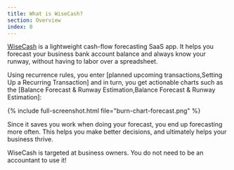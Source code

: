 ```yaml
---
title: What is WiseCash?
section: Overview
index: 0
---
```


[WiseCash](https://www.wisecashhq.com) is a lightweight cash-flow forecasting SaaS app. It helps you forecast your business bank account balance and always know your runway, without having to labor over a spreadsheet.

Using recurrence rules, you enter [planned upcoming transactions,Setting Up a Recurring Transaction] and in turn, you get actionable charts such as the [Balance Forecast & Runway Estimation,Balance Forecast & Runway Estimation]:

{% include full-screenshot.html file="burn-chart-forecast.png" %}

Since it saves you work when doing your forecast, you end up forecasting more often. This helps you make better decisions, and ultimately helps your business thrive.

WiseCash is targeted at business owners. You do not need to be an accountant to use it!
